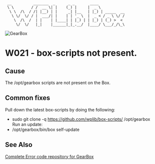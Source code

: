 ```
 __          _______  _      _ _       ____
 \ \        / /  __ \| |    (_) |     |  _ \
  \ \  /\  / /| |__) | |     _| |__   | |_) | _____  __
   \ \/  \/ / |  ___/| |    | | '_ \  |  _ < / _ \ \/ /
    \  /\  /  | |    | |____| | |_) | | |_) | (_) >  <
     \/  \/   |_|    |______|_|_.__/  |____/ \___/_/\_\
```

![GearBox](https://github.com/wplib/box-scripts/blob/master/GearBox-100x.png)

# W021 - box-scripts not present.

## Cause
The /opt/gearbox scripts are not present on the Box.

## Common fixes
Pull down the latest box-scripts by doing the following:
* sudo git clone -q https://github.com/wplib/box-scripts/ /opt/gearbox
Run an update:
* /opt/gearbox/bin/box self-update


### 


## See Also
[Complete Error code repository for GearBox](https://github.com/wplib/box-scripts/tree/master/docs/errors)


